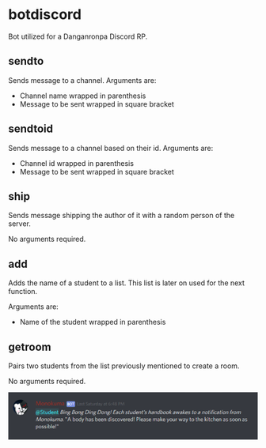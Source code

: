 # botdiscord
Bot utilized for a Danganronpa Discord RP.



## sendto
Sends message to a channel. Arguments are:
* Channel name wrapped in parenthesis
* Message to be sent wrapped in square bracket

## sendtoid
Sends message to a channel based on their id. Arguments are:
* Channel id wrapped in parenthesis
* Message to be sent wrapped in square bracket

## ship
Sends message shipping the author of it with a random person of the server.

No arguments required.

## add
Adds the name of a student to a list. This list is later on used for the next function.

Arguments are:
* Name of the student wrapped in parenthesis

## getroom
Pairs two students from the list previously mentioned to create a room.

No arguments required.

<p align="center"> 
<img src="readme-images/Uk4flDY.png">
</p>

